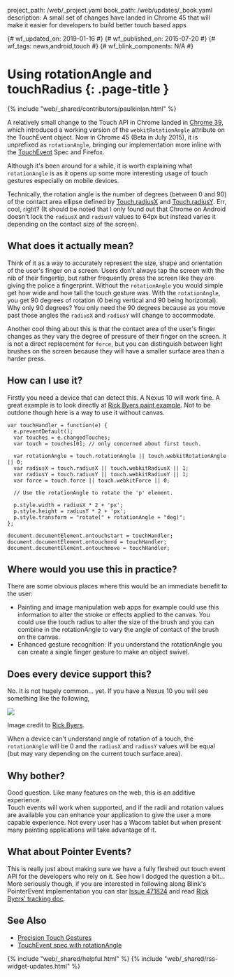 project_path: /web/_project.yaml book_path: /web/updates/_book.yaml description: A small set of changes have landed in Chrome 45 that will make it easier for developers to build better touch based apps

{# wf_updated_on: 2019-01-16 #} {# wf_published_on: 2015-07-20 #} {# wf_tags: news,android,touch #} {# wf_blink_components: N/A #}

# Using rotationAngle and touchRadius {: .page-title }

{% include "web/_shared/contributors/paulkinlan.html" %}

A relatively small change to the Touch API in Chrome landed in [Chrome 39](https://code.google.com/p/chromium/issues/detail?id=493199), which introduced a working version of the `webkitRotationAngle` attribute on the TouchEvent object. Now in Chrome 45 (Beta in July 2015), it is unprefixed as `rotationAngle`, bringing our implementation more inline with the [TouchEvent](http://www.w3.org/TR/2011/WD-touch-events-20110505/#widl-Touch-rotationAngle) Spec and Firefox.

Although it's been around for a while, it is worth explaining what `rotationAngle` is as it opens up some more interesting usage of touch gestures especially on mobile devices.

Technically, the rotation angle is the number of degrees (between 0 and 90) of the contact area ellipse defined by [Touch.radiusX](https://developer.mozilla.org/en-US/docs/Web/API/Touch/radiusX) and [Touch.radiusY](https://developer.mozilla.org/en-US/docs/Web/API/Touch/radiusY). Err, cool, right? (It should be noted that I only found out that Chrome on Android doesn't lock the `radiusX` and `radiusY` values to 64px but instead varies it depending on the contact size of the screen).

## What does it actually mean?

Think of it as a way to accurately represent the size, shape and orientation of the user's finger on a screen. Users don't always tap the screen with the nib of their fingertip, but rather frequently press the screen like they are giving the police a fingerprint. Without the `rotationAngle` you would simple get how wide and how tall the touch gesture was. With the `rotationAngle`, you get 90 degrees of rotation (0 being vertical and 90 being horizontal). Why only 90 degrees? You only need the 90 degrees because as you move past those angles the `radiusX` and `radiusY` will change to accommodate.

Another cool thing about this is that the contact area of the user's finger changes as they vary the degree of pressure of their finger on the screen. It is not a direct replacement for `force`, but you can distinguish between light brushes on the screen because they will have a smaller surface area than a harder press.

## How can I use it?

Firstly you need a device that can detect this. A Nexus 10 will work fine. A great example is to look directly at [Rick Byers paint example](https://rbyers.github.io/paint.html). Not to be outdone though here is a way to use it without canvas.

    var touchHandler = function(e) {
      e.preventDefault();
      var touches = e.changedTouches;
      var touch = touches[0]; // only concerned about first touch.
    
      var rotationAngle = touch.rotationAngle || touch.webkitRotationAngle || 0;
      var radiusX = touch.radiusX || touch.webkitRadiusX || 1;
      var radiusY = touch.radiusY || touch.webkitRadiusY || 1;
      var force = touch.force || touch.webkitForce || 0;
    
      // Use the rotationAngle to rotate the 'p' element.
    
      p.style.width = radiusX * 2 + 'px';
      p.style.height = radiusY * 2 + 'px';
      p.style.transform = "rotate(" + rotationAngle + "deg)";
    };
    
    document.documentElement.ontouchstart = touchHandler;
    document.documentElement.ontouchend = touchHandler;
    document.documentElement.ontouchmove = touchHandler;
    

## Where would you use this in practice?

There are some obvious places where this would be an immediate benefit to the user:

* Painting and image manipulation web apps for example could use this information to alter the stroke or effects applied to the canvas. You could use the touch radius to alter the size of the brush and you can combine in the rotationAngle to vary the angle of contact of the brush on the canvas.
* Enhanced gesture recognition: If you understand the rotationAngle you can create a single finger gesture to make an object swivel.

## Does every device support this?

No. It is not hugely common... yet. If you have a Nexus 10 you will see something like the following,

<img style="max-width: 100%; height: auto;" src="/web/updates/images/2015-07-22-using-rotationAngle-and-touchRadius/image1.png" />

Image credit to [Rick Byers](https://twitter.com/rickbyers/status/525031138218110976).

When a device can't understand angle of rotation of a touch, the `rotationAngle` will be 0 and the `radiusX` and `radiusY` values will be equal (but may vary depending on the current touch surface area).

## Why bother?

Good question. Like many features on the web, this is an additive experience.  
Touch events will work when supported, and if the radii and rotation values are available you can enhance your application to give the user a more capable experience. Not every user has a Wacom tablet but when present many painting applications will take advantage of it.

## What about Pointer Events?

This is really just about making sure we have a fully fleshed out touch event API for the developers who rely on it. See how I dodged the question a bit... More seriously though, if you are interested in following along Blink's PointerEvent implementation you can star [Issue 471824](https://code.google.com/p/chromium/issues/detail?id=471824) and read [Rick Byers' tracking doc](https://docs.google.com/document/d/1keeTmtqTEFS6aQJuEDNpWwsR9qdBfYl8teE35fiTvqU/edit).

## See Also

* [Precision Touch Gestures](/web/updates/2014/09/Precision-Touch-for-Precise-Gestures) 
* [TouchEvent spec with rotationAngle](http://www.w3.org/TR/2011/WD-touch-events-20110505/#widl-Touch-rotationAngle)

{% include "web/_shared/helpful.html" %} {% include "web/_shared/rss-widget-updates.html" %}